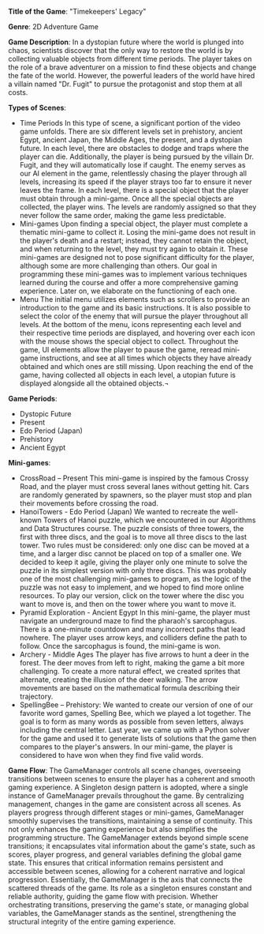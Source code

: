 **Title of the Game**: "Timekeepers' Legacy"

**Genre**: 2D Adventure Game

**Game Description**:
In a dystopian future where the world is plunged into chaos, scientists discover that the only way to restore the world is by collecting valuable objects from different time periods. The player takes on the role of a brave adventurer on a mission to find these objects and change the fate of the world. However, the powerful leaders of the world have hired a villain named "Dr. Fugit" to pursue the protagonist and stop them at all costs.

**Types of Scenes**:
- Time Periods
In this type of scene, a significant portion of the video game unfolds. There are six different levels set in prehistory, ancient Egypt, ancient Japan, the Middle Ages, the present, and a dystopian future. In each level, there are obstacles to dodge and traps where the player can die. Additionally, the player is being pursued by the villain Dr. Fugit, and they will automatically lose if caught. The enemy serves as our AI element in the game, relentlessly chasing the player through all levels, increasing its speed if the player strays too far to ensure it never leaves the frame.
In each level, there is a special object that the player must obtain through a mini-game. Once all the special objects are collected, the player wins.
The levels are randomly assigned so that they never follow the same order, making the game less predictable.
- Mini-games
Upon finding a special object, the player must complete a thematic mini-game to collect it. Losing the mini-game does not result in the player's death and a restart; instead, they cannot retain the object, and when returning to the level, they must try again to obtain it.
These mini-games are designed not to pose significant difficulty for the player, although some are more challenging than others. Our goal in programming these mini-games was to implement various techniques learned during the course and offer a more comprehensive gaming experience.
Later on, we elaborate on the functioning of each one.
- Menu
The initial menu utilizes elements such as scrollers to provide an introduction to the game and its basic instructions. It is also possible to select the color of the enemy that will pursue the player throughout all levels.
At the bottom of the menu, icons representing each level and their respective time periods are displayed, and hovering over each icon with the mouse shows the special object to collect.
Throughout the game, UI elements allow the player to pause the game, reread mini-game instructions, and see at all times which objects they have already obtained and which ones are still missing.
Upon reaching the end of the game, having collected all objects in each level, a utopian future is displayed alongside all the obtained objects.¬

**Game Periods**:
- Dystopic Future
- Present
- Edo Period (Japan)
- Prehistory
- Ancient Egypt

**Mini-games**:
- CrossRoad – Present
  This mini-game is inspired by the famous Crossy Road, and the player must cross several lanes without getting hit. Cars are randomly generated by spawners, so the player must stop and plan their movements before crossing the road.
- HanoiTowers - Edo Period (Japan)
  We wanted to recreate the well-known Towers of Hanoi puzzle, which we encountered in our Algorithms and Data Structures course. The puzzle consists of three towers, the first with three discs, and the goal is to move all three discs to the last tower. Two rules must be considered: only one disc can be moved at a time, and a larger disc cannot be placed on top of a smaller one.
  We decided to keep it agile, giving the player only one minute to solve the puzzle in its simplest version with only three discs. This was probably one of the most challenging mini-games to program, as the logic of the puzzle was not easy to implement, and we hoped to find more online resources. To play our version, click on the tower where the disc you want to move is, and then on the tower where you want to move it.
- Pyramid Exploration - Ancient Egypt
  In this mini-game, the player must navigate an underground maze to find the pharaoh's sarcophagus. There is a one-minute countdown and many incorrect paths that lead nowhere. The player uses arrow keys, and colliders define the path to follow. Once the sarcophagus is found, the mini-game is won.
- Archery - Middle Ages
  The player has five arrows to hunt a deer in the forest. The deer moves from left to right, making the game a bit more challenging. To create a more natural effect, we created sprites that alternate, creating the illusion of the deer walking. The arrow movements are based on the mathematical formula describing their trajectory.
- SpellingBee – Prehistory:
  We wanted to create our version of one of our favorite word games, Spelling Bee, which we played a lot together. The goal is to form as many words as possible from seven letters, always including the central letter. Last year, we came up with a Python solver for the game and used it to generate lists of solutions that the game then compares to the player's answers. In our mini-game, the player is considered to have won when they find five valid words.

**Game Flow**:
The GameManager controls all scene changes, overseeing transitions between scenes to ensure the player has a coherent and smooth gaming experience. A Singleton design pattern is adopted, where a single instance of GameManager prevails throughout the game.
By centralizing management, changes in the game are consistent across all scenes. As players progress through different stages or mini-games, GameManager smoothly supervises the transitions, maintaining a sense of continuity. This not only enhances the gaming experience but also simplifies the programming structure.
The GameManager extends beyond simple scene transitions; it encapsulates vital information about the game's state, such as scores, player progress, and general variables defining the global game state. This ensures that critical information remains persistent and accessible between scenes, allowing for a coherent narrative and logical progression.
Essentially, the GameManager is the axis that connects the scattered threads of the game. Its role as a singleton ensures constant and reliable authority, guiding the game flow with precision. Whether orchestrating transitions, preserving the game's state, or managing global variables, the GameManager stands as the sentinel, strengthening the structural integrity of the entire gaming experience.
